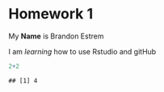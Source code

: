 Homework 1
================

My **Name** is Brandon Estrem

I am *learning* how to use Rstudio and gitHub

``` r
2+2
```

    ## [1] 4
